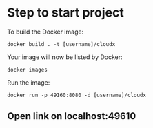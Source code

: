<h1>Step to start project</h1>
<p>To build the Docker image:</p>
<code>docker build . -t [username]/cloudx</code>

<p>Your image will now be listed by Docker:</p>
<code>docker images</code>

<p>Run the image:</p>
<code>docker run -p 49160:8080 -d [username]/cloudx</code>

<h2>Open link on localhost:49610</h2>
